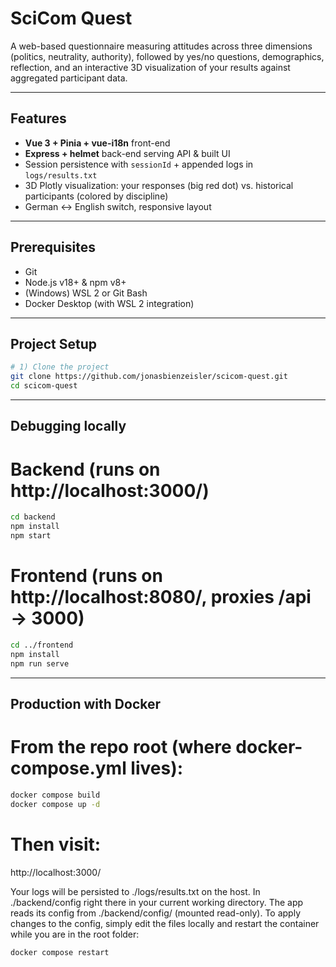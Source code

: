 # SciCom Quest

A web-based questionnaire measuring attitudes across three dimensions (politics, neutrality, authority), followed by yes/no questions, demographics, reflection, and an interactive 3D visualization of your results against aggregated participant data.

---

## Features

- **Vue 3 + Pinia + vue-i18n** front-end  
- **Express + helmet** back-end serving API & built UI  
- Session persistence with `sessionId` + appended logs in `logs/results.txt`  
- 3D Plotly visualization: your responses (big red dot) vs. historical participants (colored by discipline)  
- German ↔ English switch, responsive layout  

---

## Prerequisites

- Git  
- Node.js v18+ & npm v8+  
- (Windows) WSL 2 or Git Bash  
- Docker Desktop (with WSL 2 integration)  

---

## Project Setup

```bash
# 1) Clone the project
git clone https://github.com/jonasbienzeisler/scicom-quest.git
cd scicom-quest
```
---

## Debugging locally

# Backend (runs on http://localhost:3000/)
```bash
cd backend
npm install
npm start
```

# Frontend (runs on http://localhost:8080/, proxies /api → 3000)
```bash
cd ../frontend
npm install
npm run serve
```
---

## Production with Docker

# From the repo root (where docker-compose.yml lives):
```bash
docker compose build
docker compose up -d
```

# Then visit:
http://localhost:3000/

Your logs will be persisted to ./logs/results.txt on the host. In ./backend/config right there in your current working directory. The app reads its config from ./backend/config/ (mounted read-only). To apply changes to the config, simply edit the files locally and restart the container while you are in the root folder:

```bash
docker compose restart
```
